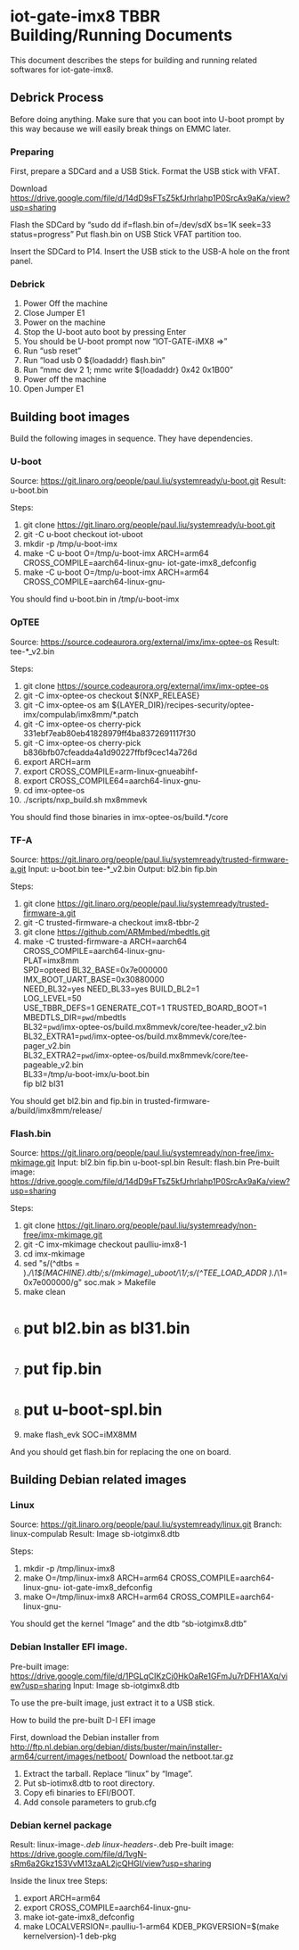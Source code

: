 iot-gate-imx8 TBBR Building/Running Documents
================================================

This document describes the steps for building and running related
softwares for iot-gate-imx8.

## Debrick Process

Before doing anything. Make sure that you can boot into U-boot prompt by this way because we will easily break things on EMMC later.

### Preparing

First, prepare a SDCard and a USB Stick.
Format the USB stick with VFAT.

Download https://drive.google.com/file/d/14dD9sFTsZ5kfJrhrlahp1P0SrcAx9aKa/view?usp=sharing

Flash the SDCard by “sudo dd if=flash.bin of=/dev/sdX bs=1K seek=33 status=progress”
Put flash.bin on USB Stick VFAT partition too.

Insert the SDCard to P14. Insert the USB stick to the USB-A hole on the front panel.

### Debrick

 1. Power Off the machine
 2. Close Jumper E1
 3. Power on the machine
 4. Stop the U-boot auto boot by pressing Enter
 5. You should be U-boot prompt now “IOT-GATE-iMX8 =>”
 6. Run “usb reset”
 7. Run “load usb 0 ${loadaddr} flash.bin”
 8. Run “mmc dev 2 1; mmc write ${loadaddr} 0x42 0x1B00”
 9. Power off the machine
 10. Open Jumper E1


## Building boot images

Build the following images in sequence. They have dependencies.

### U-boot

Source: https://git.linaro.org/people/paul.liu/systemready/u-boot.git
Result: u-boot.bin

Steps:
 1. git clone https://git.linaro.org/people/paul.liu/systemready/u-boot.git
 2. git -C u-boot checkout iot-uboot
 3. mkdir -p /tmp/u-boot-imx
 4. make -C u-boot O=/tmp/u-boot-imx ARCH=arm64 CROSS_COMPILE=aarch64-linux-gnu- iot-gate-imx8_defconfig
 5. make -C u-boot O=/tmp/u-boot-imx ARCH=arm64 CROSS_COMPILE=aarch64-linux-gnu-

You should find u-boot.bin in /tmp/u-boot-imx


### OpTEE

Source: https://source.codeaurora.org/external/imx/imx-optee-os
Result: tee-*_v2.bin

Steps: 
 1. git clone https://source.codeaurora.org/external/imx/imx-optee-os
 2. git -C imx-optee-os checkout ${NXP_RELEASE}
 3. git -C imx-optee-os am ${LAYER_DIR}/recipes-security/optee-imx/compulab/imx8mm/*.patch
 4. git -C imx-optee-os cherry-pick 331ebf7eab80eb41828979ff4ba8372691117f30
 5. git -C imx-optee-os cherry-pick b836bfb07cfeadda4a1d90227ffbf9cec14a726d
 6. export ARCH=arm
 7. export CROSS_COMPILE=arm-linux-gnueabihf-
 8. export CROSS_COMPILE64=aarch64-linux-gnu-
 9. cd imx-optee-os
 10. ./scripts/nxp_build.sh mx8mmevk

You should find those binaries in imx-optee-os/build.*/core

### TF-A

Source: https://git.linaro.org/people/paul.liu/systemready/trusted-firmware-a.git
Input: u-boot.bin tee-*_v2.bin
Output: bl2.bin fip.bin

Steps:
 1. git clone https://git.linaro.org/people/paul.liu/systemready/trusted-firmware-a.git
 2. git -C trusted-firmware-a checkout imx8-tbbr-2
 3. git clone https://github.com/ARMmbed/mbedtls.git
 4. make -C trusted-firmware-a ARCH=aarch64 CROSS_COMPILE=aarch64-linux-gnu- \
    PLAT=imx8mm \
    SPD=opteed BL32_BASE=0x7e000000 IMX_BOOT_UART_BASE=0x30880000 \
    NEED_BL32=yes NEED_BL33=yes BUILD_BL2=1 \
    LOG_LEVEL=50 \
    USE_TBBR_DEFS=1 GENERATE_COT=1 TRUSTED_BOARD_BOOT=1 \
    MBEDTLS_DIR=`pwd`/mbedtls \
    BL32=`pwd`/imx-optee-os/build.mx8mmevk/core/tee-header_v2.bin \
    BL32_EXTRA1=`pwd`/imx-optee-os/build.mx8mmevk/core/tee-pager_v2.bin \
    BL32_EXTRA2=`pwd`/imx-optee-os/build.mx8mmevk/core/tee-pageable_v2.bin \
    BL33=/tmp/u-boot-imx/u-boot.bin \
    fip bl2 bl31

You should get bl2.bin and fip.bin in trusted-firmware-a/build/imx8mm/release/

### Flash.bin

Source: https://git.linaro.org/people/paul.liu/systemready/non-free/imx-mkimage.git
Input: bl2.bin fip.bin u-boot-spl.bin
Result: flash.bin
Pre-built image: https://drive.google.com/file/d/14dD9sFTsZ5kfJrhrlahp1P0SrcAx9aKa/view?usp=sharing

Steps:
 1. git clone https://git.linaro.org/people/paul.liu/systemready/non-free/imx-mkimage.git
 2. git -C imx-mkimage checkout paulliu-imx8-1
 3. cd imx-mkimage
 4. sed "s/\(^dtbs = \).*/\1${MACHINE}.dtb/;s/\(mkimage\)_uboot/\1/;s/\(^TEE_LOAD_ADDR \).*/\1= 0x7e000000/g" soc.mak > Makefile
 5. make clean
 6. # put bl2.bin as bl31.bin
 7. # put fip.bin
 8. # put u-boot-spl.bin
 9. make flash_evk SOC=iMX8MM

And you should get flash.bin for replacing the one on board.

## Building Debian related images

### Linux
Source: https://git.linaro.org/people/paul.liu/systemready/linux.git
Branch: linux-compulab
Result: Image sb-iotgimx8.dtb

Steps:
 1. mkdir -p /tmp/linux-imx8
 2. make O=/tmp/linux-imx8 ARCH=arm64 CROSS_COMPILE=aarch64-linux-gnu- iot-gate-imx8_defconfig
 3. make O=/tmp/linux-imx8 ARCH=arm64 CROSS_COMPILE=aarch64-linux-gnu-

You should get the kernel “Image” and the dtb “sb-iotgimx8.dtb”

### Debian Installer EFI image.
Pre-built image: 
https://drive.google.com/file/d/1PGLqCIKzCj0HkOaRe1GFmJu7rDFH1AXq/view?usp=sharing
Input: Image sb-iotgimx8.dtb 

To use the pre-built image, just extract it to a USB stick.

How to build the pre-built D-I EFI image

First, download the Debian installer from 
http://ftp.nl.debian.org/debian/dists/buster/main/installer-arm64/current/images/netboot/
Download the netboot.tar.gz

 1. Extract the tarball. Replace “linux” by “Image”. 
 2. Put sb-iotimx8.dtb to root directory.
 3. Copy efi binaries to EFI/BOOT. 
 4. Add console parameters to grub.cfg 

### Debian kernel package
Result: linux-image-*.deb linux-headers-*.deb
Pre-built image: https://drive.google.com/file/d/1vgN-sRm6a2Gkz1S3VvM13zaAL2jcQHGI/view?usp=sharing


Inside the linux tree
Steps:
 1. export ARCH=arm64
 2. export CROSS_COMPILE=aarch64-linux-gnu-
 3. make iot-gate-imx8_defconfig
 4. make LOCALVERSION=.paulliu-1-arm64 KDEB_PKGVERSION=$(make kernelversion)-1 deb-pkg



